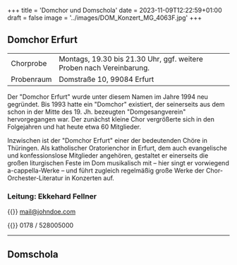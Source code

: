 +++
title = 'Domchor und Domschola'
date = 2023-11-09T12:22:59+01:00
draft = false
image = '../images/DOM_Konzert_MG_4063F.jpg'
+++

## Domchor Erfurt

| | |
|-----|-------------|
|Chorprobe| Montags, 19.30 bis 21.30 Uhr, ggf. weitere Proben nach Vereinbarung.|
|Probenraum|Domstraße 10, 99084 Erfurt|

 Der "Domchor Erfurt" wurde unter diesem Namen im Jahre 1994 neu gegründet. Bis 1993 hatte ein "Domchor" existiert, der seinerseits aus dem schon in der Mitte des 19. Jh. bezeugten "Domgesangverein" hervorgegangen war. Der zunächst kleine Chor vergrößerte sich in den Folgejahren und hat heute etwa 60 Mitglieder.

Inzwischen ist der "Domchor Erfurt" einer der bedeutenden Chöre in Thüringen. Als katholischer Oratorienchor in Erfurt, dem auch evangelische und konfessionslose Mitglieder angehören, gestaltet er einerseits die großen liturgischen Feste im Dom musikalisch mit – hier singt er vorwiegend a-cappella-Werke – und führt zugleich regelmäßig große Werke der Chor-Orchester-Literatur in Konzerten auf.

### Leitung: Ekkehard Fellner

{{<icon class="fa fa-envelope">}}&nbsp;[mail@johndoe.com](mailto:your-email@your-domain.com)

{{<icon class="fa fa-envelope">}}&nbsp;0178 / 528005000


----

## Domschola
